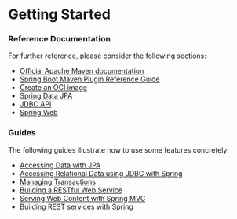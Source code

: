 # Getting Started

### Reference Documentation
For further reference, please consider the following sections:

* [Official Apache Maven documentation](https://maven.apache.org/guides/index.html)
* [Spring Boot Maven Plugin Reference Guide](https://docs.spring.io/spring-boot/docs/2.4.2/maven-plugin/reference/html/)
* [Create an OCI image](https://docs.spring.io/spring-boot/docs/2.4.2/maven-plugin/reference/html/#build-image)
* [Spring Data JPA](https://docs.spring.io/spring-boot/docs/2.4.2/reference/htmlsingle/#boot-features-jpa-and-spring-data)
* [JDBC API](https://docs.spring.io/spring-boot/docs/2.4.2/reference/htmlsingle/#boot-features-sql)
* [Spring Web](https://docs.spring.io/spring-boot/docs/2.4.2/reference/htmlsingle/#boot-features-developing-web-applications)

### Guides
The following guides illustrate how to use some features concretely:

* [Accessing Data with JPA](https://spring.io/guides/gs/accessing-data-jpa/)
* [Accessing Relational Data using JDBC with Spring](https://spring.io/guides/gs/relational-data-access/)
* [Managing Transactions](https://spring.io/guides/gs/managing-transactions/)
* [Building a RESTful Web Service](https://spring.io/guides/gs/rest-service/)
* [Serving Web Content with Spring MVC](https://spring.io/guides/gs/serving-web-content/)
* [Building REST services with Spring](https://spring.io/guides/tutorials/bookmarks/)


